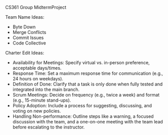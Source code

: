CS361 Group MidtermProject

Team Name Ideas:
* Byte Down
* Merge Conflicts
* Commit Issues
* Code Collective

Charter Edit Ideas:
* Availability for Meetings: Specify virtual vs. in-person preference, acceptable days/times.
* Response Time: Set a maximum response time for communication (e.g., 24 hours on weekdays).
* Definition of Done: Clarify that a task is only done when fully tested and integrated into the main branch.
* Scrum Meetings: Decide on frequency (e.g., twice a week) and format (e.g., 15-minute stand-ups).
* Policy Adoption: Include a process for suggesting, discussing, and voting on new policies.
* Handling Non-performance: Outline steps like a warning, a focused discussion with the team, and a one-on-one meeting with the team lead before escalating to the instructor.
